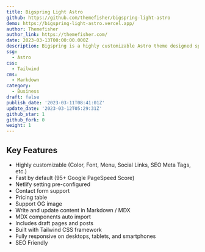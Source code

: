 ```yaml
---
title: Bigspring Light Astro
github: https://github.com/themefisher/bigspring-light-astro
demo: https://bigspring-light-astro.vercel.app/
author: Themefisher
author_link: https://themefisher.com/
date: 2023-03-13T00:00:00.000Z
description: Bigspring is a highly customizable Astro theme designed specifically for SaaS & marketing websites.
ssg:
  - Astro
css:
  - Tailwind
cms:
  - Markdown
category:
  - Business
draft: false
publish_date: '2023-03-11T08:41:01Z'
update_date: '2023-03-12T05:29:31Z'
github_star: 1
github_fork: 0
weight: 1
---
```


## Key Features

- Highly customizable (Color, Font, Menu, Social Links, SEO Meta Tags, etc.)
- Fast by default (95+ Google PageSpeed Score)
- Netlify setting pre-configured
- Contact form support
- Pricing table
- Support OG image
- Write and update content in Markdown / MDX
- MDX components auto import
- Includes draft pages and posts
- Built with Tailwind CSS framework
- Fully responsive on desktops, tablets, and smartphones
- SEO Friendly 